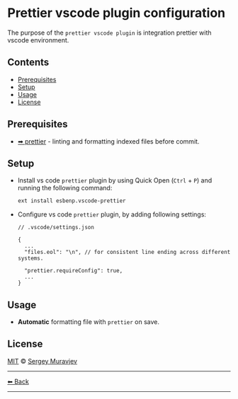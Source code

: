 # Prettier vscode plugin configuration

The purpose of the `prettier vscode plugin` is integration prettier with vscode environment.

## Contents

- [Prerequisites](#prerequisites)
- [Setup](#setup)
- [Usage](#usage)
- [License](#license)

## Prerequisites

- [➡ prettier](../../packages/prettier/README.md) - linting and formatting indexed files before commit.

## Setup

- Install vs code `prettier` plugin by using Quick Open (`Ctrl` + `P`) and running the following command:

  ```sh
  ext install esbenp.vscode-prettier
  ```

- Configure vs code `prettier` plugin, by adding following settings:

  ```jsonc
  // .vscode/settings.json

  {
    ...
    "files.eol": "\n", // for consistent line ending across different systems.

    "prettier.requireConfig": true,
    ...
  }
  ```

## Usage

- **Automatic** formatting file with `prettier` on save.

## License

[MIT](../../LICENSE) © [Sergey Muravjev](https://github.com/muravjev)

---

[⬅ Back](../../README.md)

---

